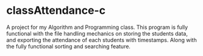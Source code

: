 # classAttendance-c
A project for my Algorithm and Programming class. This program is fully functional with the file handling mechanics on storing the students data, and exporting the attendance of each students with timestamps. Along with the fully functional sorting and searching feature.
